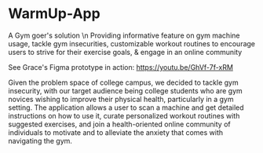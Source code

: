 # WarmUp-App
A Gym goer's solution \n
Providing informative feature on gym machine usage, tackle gym insecurities, customizable workout routines to encourage users to strive for their exercise goals, & engage in an online community

See Grace's Figma prototype in action:
https://youtu.be/GhVf-7f-xRM

Given the problem space of college campus, we decided to tackle gym insecurity, with our target audience being college students who are gym novices wishing to improve their physical health, particularly in a gym setting. 
The application allows a user to scan a machine and get detailed instructions on how to use it, curate personalized workout routines with suggested exercises, and join a health-oriented online community of individuals to motivate and to alleviate the anxiety that comes with navigating the gym.
